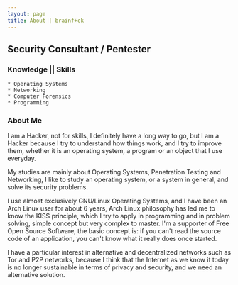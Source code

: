 ```yaml
---
layout: page
title: About | brainf+ck
---
```


## Security Consultant / Pentester


### Knowledge || Skills

    * Operating Systems
    * Networking
    * Computer Forensics
    * Programming

### About Me

I am a Hacker, not for skills, I definitely have a long way to go, but I am a Hacker because I try to understand how things work, and I try to improve them, whether it is an operating system, a program or an object that I use everyday.

My studies are mainly about Operating Systems, Penetration Testing and Networking, I like to study an operating system, or a system in general, and solve its security problems.

I use almost exclusively GNU/Linux Operating Systems, and I have been an Arch Linux user for about 6 years, Arch Linux philosophy has led me to know the KISS principle, which I try to apply in programming and in problem solving, simple concept but very complex to master.
I'm a supporter of Free Open Source Software, the basic concept is: if you can't read the source code of an application, you can't know what it really does once started.

I have a particular interest in alternative and decentralized networks such as Tor and P2P networks, because I think that the Internet as we know it today is no longer sustainable in terms of privacy and security, and we need an alternative solution.
